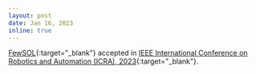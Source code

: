 ```yaml
---
layout: post
date: Jan 16, 2023
inline: true
---
```


[FewSOL](https://irvlutd.github.io/FewSOL/){:target="_blank"} accepted in [IEEE International Conference on Robotics and Automation (ICRA), 2023](https://www.icra2023.org){:target="_blank"}.